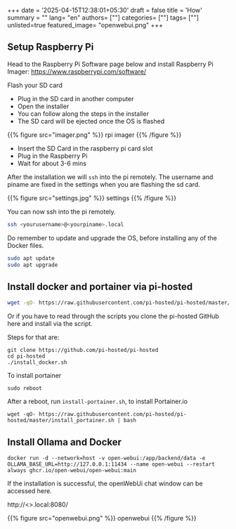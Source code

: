 +++
date = '2025-04-15T12:38:01+05:30'
draft = false
title = 'How'
summary = ""
lang= "en"
authors= [""]
categories= [""]
tags= [""]
unlisted=true
featured_image= "openwebui.png"
+++

## Setup Raspberry Pi

Head to the Raspberry Pi Software page below and install Raspberry Pi Imager:
https://www.raspberrypi.com/software/

Flash your SD card
- Plug in the SD card in another computer
- Open the installer
- You can follow along the steps in the installer
- The SD card will be ejected once the OS is flashed

{{% figure src="imager.png" %}} rpi imager  {{% /figure %}}

- Insert the SD Card in the raspberry pi card slot
- Plug in the Raspberry Pi
- Wait for about 3-6 mins

After the installation we will `ssh` into the pi remotely.
The username and piname are fixed in the settings when you are flashing the sd card.

{{% figure src="settings.jpg" %}} settings {{% /figure %}}

You can now ssh into the pi remotely.

```bash
ssh <yourusername>@<yourpiname>.local
```
Do remember to update and upgrade the OS, before installing any of the Docker files.

```bash
sudo apt update
sudo apt upgrade
```


## Install docker and portainer via pi-hosted

```bash
wget -qO- https://raw.githubusercontent.com/pi-hosted/pi-hosted/master/install_docker.sh | bash
```

Or if you have to read through the scripts you clone the pi-hosted GitHub here and install via the script.

Steps for that are:

```
git clone https://github.com/pi-hosted/pi-hosted
cd pi-hosted
./install_docker.sh
```

To install portainer

```
sudo reboot
```

After a reboot, run `install-portainer.sh`, to install Portainer.io

```
wget -qO- https://raw.githubusercontent.com/pi-hosted/pi-hosted/master/install_portainer.sh | bash
```

## Install Ollama and Docker

```
docker run -d --network=host -v open-webui:/app/backend/data -e OLLAMA_BASE_URL=http://127.0.0.1:11434 --name open-webui --restart always ghcr.io/open-webui/open-webui:main
```

If the installation is successful, the openWebUi chat window can be accessed here.

http://<<rpiname>>.local:8080/

{{% figure src="openwebui.png" %}} openwebui {{% /figure %}}
